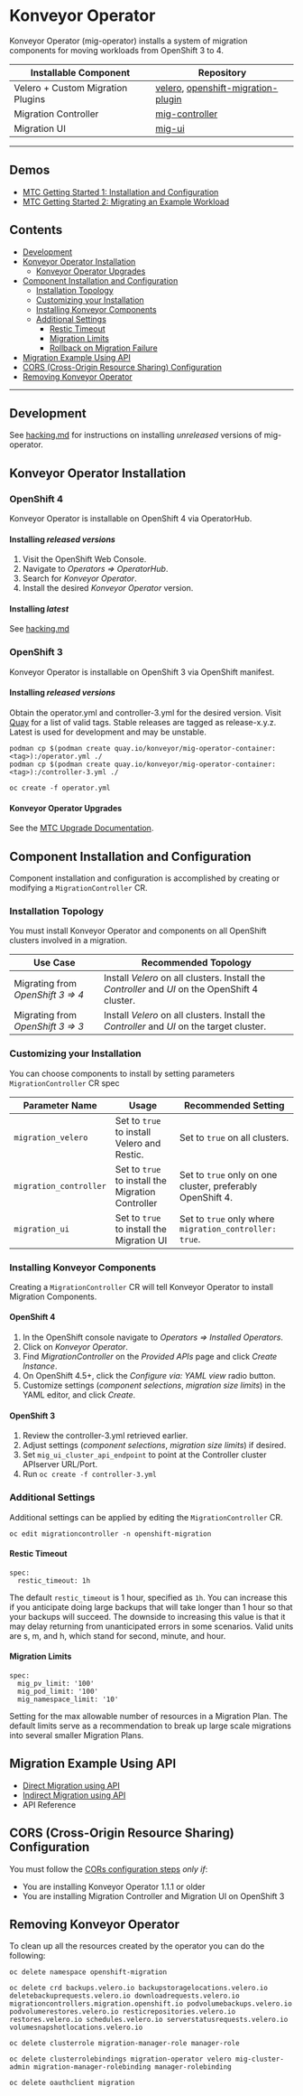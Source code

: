 # Konveyor Operator
Konveyor Operator (mig-operator) installs a system of migration components for moving workloads from OpenShift 3 to 4.

| Installable Component | Repository |
|---|---|
| Velero + Custom Migration Plugins | [velero](https://github.com/konveyor/velero), [openshift-migration-plugin](https://github.com/konveyor/openshift-velero-plugin)|
| Migration Controller | [mig-controller](https://github.com/konveyor/mig-controller) |
| Migration UI | [mig-ui](https://github.com/konveyor/mig-ui) |

---
## Demos
* [MTC Getting Started 1: Installation and Configuration](https://www.youtube.com/watch?v=uQ7VhpYEU5U&list=PL4aUFFbk56EN8bEPbpTVC3RAoUY--_MVf&index=1)
* [MTC Getting Started 2: Migrating an Example Workload](https://www.youtube.com/watch?v=p8V4YxBdA4s&list=PL4aUFFbk56EN8bEPbpTVC3RAoUY--_MVf&index=2)

## Contents

* [Development](#development)
* [Konveyor Operator Installation](#konveyor-operator-installation)
	* [Konveyor Operator Upgrades](#konveyor-operator-upgrades)
* [Component Installation and Configuration](#component-installation-and-configuration)
	* [Installation Topology](#installation-topology)
	* [Customizing your Installation](#customizing-your-installation)
	* [Installing Konveyor Components](#installing-konveyor-components)
	* [Additional Settings](#additional-settings)
		* [Restic Timeout](#restic-timeout)
		* [Migration Limits](#migration-limits)
		* [Rollback on Migration Failure](#rollback-on-migration-failure)
* [Migration Example Using API](#migration-example-using-api)
* [CORS (Cross-Origin Resource Sharing) Configuration](#cors-cross-origin-resource-sharing-configuration)
* [Removing Konveyor Operator](#removing-konveyor-operator)

---

## Development
See [hacking.md](./docs/hacking.md) for instructions on installing _unreleased_ versions of mig-operator.

## Konveyor Operator Installation

### OpenShift 4

Konveyor Operator is installable on OpenShift 4 via OperatorHub.

#### Installing _released versions_ 

1. Visit the OpenShift Web Console.
1. Navigate to _Operators => OperatorHub_.
1. Search for _Konveyor Operator_.
1. Install the desired _Konveyor Operator_ version.

#### Installing _latest_

See [hacking.md](./docs/hacking.md)


### OpenShift 3

Konveyor Operator is installable on OpenShift 3 via OpenShift manifest.

#### Installing _released versions_
Obtain the operator.yml and controller-3.yml for the desired version. Visit [Quay](https://quay.io/repository/konveyor/mig-operator-container?tab=tags) for a list of valid tags. Stable releases are tagged as release-x.y.z. Latest is used for development and may be unstable.

```
podman cp $(podman create quay.io/konveyor/mig-operator-container:<tag>):/operator.yml ./
podman cp $(podman create quay.io/konveyor/mig-operator-container:<tag>):/controller-3.yml ./
```

```
oc create -f operator.yml
```

#### Konveyor Operator Upgrades

See the [MTC Upgrade Documentation](./docs/usage/UpgradingCAM.md).


## Component Installation and Configuration

Component installation and configuration is accomplished by creating or modifying a `MigrationController` CR.

### Installation Topology

You must install Konveyor Operator and components on all OpenShift clusters involved in a migration. 

|Use Case|Recommended Topology|
|---|---|
| Migrating from _OpenShift 3 => 4_ | Install _Velero_ on all clusters. Install the _Controller_ and _UI_ on the OpenShift 4 cluster. |
| Migrating from _OpenShift 3 => 3_ | Install _Velero_ on all clusters. Install the _Controller_ and _UI_ on the target cluster. |


### Customizing your Installation

You can choose components to install by setting parameters `MigrationController` CR spec 

| Parameter Name | Usage | Recommended Setting |
|---|---|---|
| `migration_velero` | Set to `true` to install Velero and Restic. | Set to `true` on all clusters. |
| `migration_controller` | Set to `true` to install the Migration Controller | Set to `true` only on one cluster, preferably OpenShift 4. |
| `migration_ui` | Set to `true` to install the Migration UI | Set to `true` only where `migration_controller: true`. |


### Installing Konveyor Components

Creating a `MigrationController` CR will tell Konveyor Operator to install Migration Components.

#### OpenShift 4

1. In the OpenShift console navigate to _Operators => Installed Operators_.
1. Click on _Konveyor Operator_.
1. Find _MigrationController_ on the _Provided APIs_ page and click _Create Instance_.
1. On OpenShift 4.5+, click the _Configure via: YAML view_ radio button.
1. Customize settings (_component selections_, _migration size limits_) in the YAML editor, and click _Create_.

#### OpenShift 3

1. Review the controller-3.yml retrieved earlier.
1. Adjust settings (_component selections_, _migration size limits_) if desired.
1. Set `mig_ui_cluster_api_endpoint` to point at the Controller cluster APIserver URL/Port.
1. Run `oc create -f controller-3.yml`

### Additional Settings

Additional settings can be applied by editing the `MigrationController` CR.

```
oc edit migrationcontroller -n openshift-migration
```

#### Restic Timeout

```
spec:
  restic_timeout: 1h
```

The default `restic_timeout` is 1 hour, specified as `1h`. You can increase this if you anticipate doing large backups that will take longer than 1 hour so that your backups will succeed. The downside to increasing this value is that it may delay returning from unanticipated errors in some scenarios. Valid units are s, m, and h, which stand for second, minute, and hour.

#### Migration Limits

```
spec:
  mig_pv_limit: '100'
  mig_pod_limit: '100'
  mig_namespace_limit: '10'
```

Setting for the max allowable number of resources in a Migration Plan. The default limits serve as a recommendation to break up large scale migrations into several smaller Migration Plans.

## Migration Example Using API

- [Direct Migration using API](./docs/usage/DirectMigrationExampleAPI.md)
- [Indirect Migration using API](./docs/usage/IndirectMigrationExampleAPI.md)
- API Reference

## CORS (Cross-Origin Resource Sharing) Configuration

You must follow the [CORs configuration steps](./docs/cors.md) _only if_:

- You are installing Konveyor Operator 1.1.1 or older
- You are installing Migration Controller and Migration UI on OpenShift 3


## Removing Konveyor Operator 
To clean up all the resources created by the operator you can do the following:
```
oc delete namespace openshift-migration

oc delete crd backups.velero.io backupstoragelocations.velero.io deletebackuprequests.velero.io downloadrequests.velero.io migrationcontrollers.migration.openshift.io podvolumebackups.velero.io podvolumerestores.velero.io resticrepositories.velero.io restores.velero.io schedules.velero.io serverstatusrequests.velero.io volumesnapshotlocations.velero.io

oc delete clusterrole migration-manager-role manager-role

oc delete clusterrolebindings migration-operator velero mig-cluster-admin migration-manager-rolebinding manager-rolebinding

oc delete oauthclient migration
```
